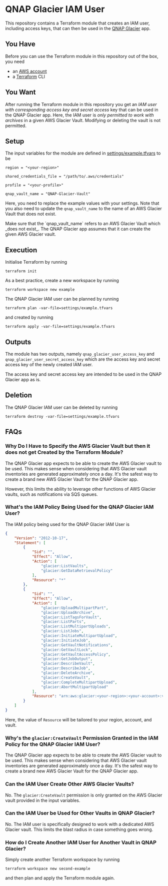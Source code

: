 # QNAP Glacier IAM User

This repository contains a Terraform module that creates an IAM user, including access keys, that can then be used in the [QNAP Glacier](https://www.qnap.com/en/how-to/tutorial/article/full-technical-qnap-cloudbackup-application-note) app.


## You Have

Before you can use the Terraform module in this repository out of the box, you need

 - an [AWS account](https://portal.aws.amazon.com/gp/aws/developer/registration/index.html)
 - a [Terraform](https://www.terraform.io/intro/getting-started/install.html) CLI


## You Want

After running the Terraform module in this repository you get an _IAM user with corresponding access key and secret access_ key that can be used in the QNAP Glacier app.
Here, the IAM user is _only permitted to work with archives_ in a given AWS Glacier Vault. Modifying or deleting the vault is not permitted.

## Setup

The input variables for the module are defined in [settings/example.tfvars](settings/example.tfvars) to be
```hcl
region = "<your-region>"

shared_credentials_file = "/path/to/.aws/credentials"

profile = "<your-profile>"

qnap_vault_name = "QNAP-Glacier-Vault"
```
Here, you need to replace the example values with your settings. Note that you also need to update the `qnap_vault_name` to the name of an AWS Glacier Vault that does not exist.

<div class="alert alert-info">
Make sure that the `qnap_vault_name` refers to an AWS Glacier Vault which _does not exist_. The QNAP Glacier app assumes that it can create the given AWS Glacier vault.
</div>


## Execution

Initialise Terraform by running
```
terraform init
```
As a best practice, create a new workspace by running
```
terraform workspace new example
```
The QNAP Glacier IAM user can be planned by running
```
terraform plan -var-file=settings/example.tfvars
```
and created by running
```
terraform apply -var-file=settings/example.tfvars
```


## Outputs

The module has two outputs, namely `qnap_glacier_user_access_key` and `qnap_glacier_user_secret_access_key` which are the access key and secret access key of the newly created IAM user.

The access key and secret access key are intended to be used in the QNAP Glacier app as is.


## Deletion

The QNAP Glacier IAM user can be deleted by running
```
terraform destroy -var-file=settings/example.tfvars
```


## FAQs


### Why Do I Have to Specify the AWS Glacier Vault but then it does not get Created by the Terraform Module?

The QNAP Glacier app expects to be able to create the AWS Glacier vault to be used. This makes sense when considering that AWS Glacier vault inventories are generated approximately once a day. It's the safest way to create a brand new AWS Glacier Vault for the QNAP Glacier app.

However, this limits the ability to leverage other functions of AWS Glacier vaults, such as notifications via SQS queues. 


### What's the IAM Policy Being Used for the QNAP Glacier IAM User?

The IAM policy being used for the QNAP Glacier IAM User is
```json
{
    "Version": "2012-10-17",
    "Statement": [
        {
            "Sid": "",
            "Effect": "Allow",
            "Action": [
                "glacier:ListVaults",
                "glacier:GetDataRetrievalPolicy"
            ],
            "Resource": "*"
        },
        {
            "Sid": "",
            "Effect": "Allow",
            "Action": [
                "glacier:UploadMultipartPart",
                "glacier:UploadArchive",
                "glacier:ListTagsForVault",
                "glacier:ListParts",
                "glacier:ListMultipartUploads",
                "glacier:ListJobs",
                "glacier:InitiateMultipartUpload",
                "glacier:InitiateJob",
                "glacier:GetVaultNotifications",
                "glacier:GetVaultLock",
                "glacier:GetVaultAccessPolicy",
                "glacier:GetJobOutput",
                "glacier:DescribeVault",
                "glacier:DescribeJob",
                "glacier:DeleteArchive",
                "glacier:CreateVault",
                "glacier:CompleteMultipartUpload",
                "glacier:AbortMultipartUpload"
            ],
            "Resource": "arn:aws:glacier:<your-region>:<your-account>:vaults/<your-vault>"
        }
    ]
}
```
Here, the value of `Resource` will be tailored to your region, account, and vault.


### Why's the `glacier:CreateVault` Permission Granted in the IAM Policy for the QNAP Glacier IAM User?

The QNAP Glacier app expects to be able to create the AWS Glacier vault to be used. This makes sense when considering that AWS Glacier vault inventories are generated approximately once a day. It's the safest way to create a brand new AWS Glacier Vault for the QNAP Glacier app.


### Can the IAM User Create Other AWS Glacier Vaults?

No. The `glacier:CreateVault` permission is only granted on the AWS Glacier vault provided in the input variables.


### Can the IAM User be Used for Other Vaults in QNAP Glacier?

No. The IAM user is specifically designed to work with a dedicated AWS Glacier vault. This limits the blast radius in case something goes wrong.


### How do I Create Another IAM User for Another Vault in QNAP Glacier?

Simply create another Terraform workspace by running
```
terraform workspace new second-example
```
and then plan and apply the Terraform module again.
